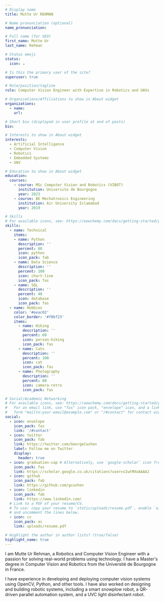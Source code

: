 ```yaml
---
# Display name
title: Mutte Ur REHMAN

# Name pronunciation (optional)
name_pronunciation:

# Full name (for SEO)
first_name: Mutte Ur 
last_name: Rehman

# Status emoji
status:
  icon: ☕️

# Is this the primary user of the site?
superuser: true

# Role/position/tagline
role: Computer Vision Engineer with Expertise in Robotics and UAVs

# Organizations/Affiliations to show in About widget
organizations:
  - name: 
    url: 

# Short bio (displayed in user profile at end of posts)
bio: 

# Interests to show in About widget
interests:
  - Artificial Intelligence
  - Computer Vision
  - Robotics
  - Embedded Systems
  - UAV

# Education to show in About widget
education:
  courses:
    - course: MSc Computer Vision and Robotics (VIBOT)
      institution: Universite de Bourgogne
      year: 2023
    - course: BE Mechatronics Engineering
      institution: Air University Islamabad
      year: 2019

# Skills
# For available icons, see: https://wowchemy.com/docs/getting-started/page-builder/#icons
skills:
  - name: Technical
    items:
    - name: Python
      description: ''
      percent: 80
      icon: python
      icon_pack: fab
    - name: Data Science
      description: ''
      percent: 100
      icon: chart-line
      icon_pack: fas
    - name: SQL
      description: ''
      percent: 40
      icon: database
      icon_pack: fas
  - name: Hobbies
    color: '#eeac02'
    color_border: '#f0bf23'
    items:
      - name: Hiking
        description: ''
        percent: 60
        icon: person-hiking
        icon_pack: fas
      - name: Cats
        description: ''
        percent: 100
        icon: cat
        icon_pack: fas
      - name: Photography
        description: ''
        percent: 80
        icon: camera-retro
        icon_pack: fas

# Social/Academic Networking
# For available icons, see: https://wowchemy.com/docs/getting-started/page-builder/#icons
#   For an email link, use "fas" icon pack, "envelope" icon, and a link in the
#   form "mailto:your-email@example.com" or "/#contact" for contact widget.
social:
  - icon: envelope
    icon_pack: fas
    link: '/#contact'
  - icon: twitter
    icon_pack: fab
    link: https://twitter.com/GeorgeCushen
    label: Follow me on Twitter
    display:
      header: true
  - icon: graduation-cap # Alternatively, use `google-scholar` icon from `ai` icon pack
    icon_pack: fas
    link: https://scholar.google.co.uk/citations?user=sIwtMXoAAAAJ
  - icon: github
    icon_pack: fab
    link: https://github.com/gcushen
  - icon: linkedin
    icon_pack: fab
    link: https://www.linkedin.com/
  # Link to a PDF of your resume/CV.
  # To use: copy your resume to `static/uploads/resume.pdf`, enable `ai` icons in `params.yaml`,
  # and uncomment the lines below.
  - icon: cv
    icon_pack: ai
    link: uploads/resume.pdf

# Highlight the author in author lists? (true/false)
highlight_name: true
---
```


I am Mutte Ur Rehman, a Robotics and Computer Vision Engineer with a passion for solving real-world problems using technology. I have a Master's degree in Computer Vision and Robotics from the Université de Bourgogne in France.

I have experience in developing and deploying computer vision systems using OpenCV, Python, and other tools. I have also worked on designing and building robotic systems, including a smart snowplow robot, a QR-driven parallel automation system, and a UVC light disinfectant robot.

